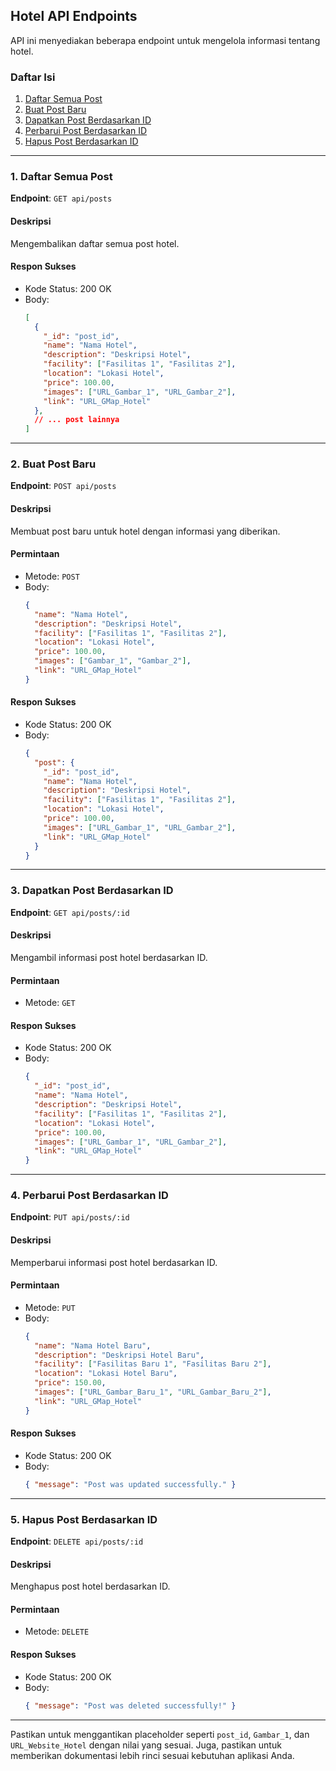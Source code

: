 ## Hotel API Endpoints

API ini menyediakan beberapa endpoint untuk mengelola informasi tentang hotel.

### Daftar Isi
1. [Daftar Semua Post](#daftar-semua-post)
2. [Buat Post Baru](#buat-post-baru)
3. [Dapatkan Post Berdasarkan ID](#dapatkan-post-berdasarkan-id)
4. [Perbarui Post Berdasarkan ID](#perbarui-post-berdasarkan-id)
5. [Hapus Post Berdasarkan ID](#hapus-post-berdasarkan-id)

---

### 1. Daftar Semua Post
**Endpoint**: `GET api/posts`

#### Deskripsi
Mengembalikan daftar semua post hotel.

#### Respon Sukses
- Kode Status: 200 OK
- Body:
  ```json
  [
    {
      "_id": "post_id",
      "name": "Nama Hotel",
      "description": "Deskripsi Hotel",
      "facility": ["Fasilitas 1", "Fasilitas 2"],
      "location": "Lokasi Hotel",
      "price": 100.00,
      "images": ["URL_Gambar_1", "URL_Gambar_2"],
      "link": "URL_GMap_Hotel"
    },
    // ... post lainnya
  ]
  ```

---

### 2. Buat Post Baru
**Endpoint**: `POST api/posts`

#### Deskripsi
Membuat post baru untuk hotel dengan informasi yang diberikan.

#### Permintaan
- Metode: `POST`
- Body:
  ```json
  {
    "name": "Nama Hotel",
    "description": "Deskripsi Hotel",
    "facility": ["Fasilitas 1", "Fasilitas 2"],
    "location": "Lokasi Hotel",
    "price": 100.00,
    "images": ["Gambar_1", "Gambar_2"],
    "link": "URL_GMap_Hotel"
  }
  ```

#### Respon Sukses
- Kode Status: 200 OK
- Body:
  ```json
  {
    "post": {
      "_id": "post_id",
      "name": "Nama Hotel",
      "description": "Deskripsi Hotel",
      "facility": ["Fasilitas 1", "Fasilitas 2"],
      "location": "Lokasi Hotel",
      "price": 100.00,
      "images": ["URL_Gambar_1", "URL_Gambar_2"],
      "link": "URL_GMap_Hotel"
    }
  }
  ```

---

### 3. Dapatkan Post Berdasarkan ID
**Endpoint**: `GET api/posts/:id`

#### Deskripsi
Mengambil informasi post hotel berdasarkan ID.

#### Permintaan
- Metode: `GET`

#### Respon Sukses
- Kode Status: 200 OK
- Body:
  ```json
  {
    "_id": "post_id",
    "name": "Nama Hotel",
    "description": "Deskripsi Hotel",
    "facility": ["Fasilitas 1", "Fasilitas 2"],
    "location": "Lokasi Hotel",
    "price": 100.00,
    "images": ["URL_Gambar_1", "URL_Gambar_2"],
    "link": "URL_GMap_Hotel"
  }
  ```

---

### 4. Perbarui Post Berdasarkan ID
**Endpoint**: `PUT api/posts/:id`

#### Deskripsi
Memperbarui informasi post hotel berdasarkan ID.

#### Permintaan
- Metode: `PUT`
- Body:
  ```json
  {
    "name": "Nama Hotel Baru",
    "description": "Deskripsi Hotel Baru",
    "facility": ["Fasilitas Baru 1", "Fasilitas Baru 2"],
    "location": "Lokasi Hotel Baru",
    "price": 150.00,
    "images": ["URL_Gambar_Baru_1", "URL_Gambar_Baru_2"],
    "link": "URL_GMap_Hotel"
  }
  ```

#### Respon Sukses
- Kode Status: 200 OK
- Body:
  ```json
  { "message": "Post was updated successfully." }
  ```

---

### 5. Hapus Post Berdasarkan ID
**Endpoint**: `DELETE api/posts/:id`

#### Deskripsi
Menghapus post hotel berdasarkan ID.

#### Permintaan
- Metode: `DELETE`

#### Respon Sukses
- Kode Status: 200 OK
- Body:
  ```json
  { "message": "Post was deleted successfully!" }
  ```

---

Pastikan untuk menggantikan placeholder seperti `post_id`, `Gambar_1`, dan `URL_Website_Hotel` dengan nilai yang sesuai. Juga, pastikan untuk memberikan dokumentasi lebih rinci sesuai kebutuhan aplikasi Anda.
